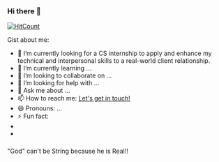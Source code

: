 ### Hi there 👋
[![HitCount](http://hits.dwyl.com/mparajuli/mparajuli.svg)](http://hits.dwyl.com/mparajuli/mparajuli)

Gist about me:

- 🔭 I’m currently looking for a CS internship to apply and enhance my technical and interpersonal skills to a real-world client relationship. 
- 🌱 I’m currently learning ...
- 👯 I’m looking to collaborate on ...
- 🤔 I’m looking for help with ...
- 💬 Ask me about ...
- 📫 How to reach me: <a href="mailto:mausamparajuli313@gmail.com">Let's get in touch!</a>
- 😄 Pronouns: ...
- ⚡ Fun fact: 
- 
- 
###

"God" can't be String because he is Real!!

<!--
**mparajuli/mparajuli** is a ✨ _special_ ✨ repository because its `README.md` (this file) appears on your GitHub profile.

Here are some ideas to get you started:

- 🔭 I’m currently working on ...
- 🌱 I’m currently learning ...
- 👯 I’m looking to collaborate on ...
- 🤔 I’m looking for help with ...
- 💬 Ask me about ...
- 📫 How to reach me: ...
- 😄 Pronouns: ...
- ⚡ Fun fact: ..."God" can't be String because he is Real.
-->
